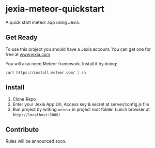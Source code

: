 # jexia-meteor-quickstart
A quick start meteor app using Jexia.

## Get Ready
To use this project you should have a Jexia account. You can get one for free at www.jexia.com

You will also need Meteor framework. Install it by doing:
```
curl https://install.meteor.com/ | sh
```

## Install

1. Clone Repo
2. Enter your Jexia App Url, Access key & secret at server/config.js file
3. Run project by writing ```meteor``` in project root folder.
Lunch browser at ```http://localhost:3000/```

## Contribute

Rules will be announced soon.